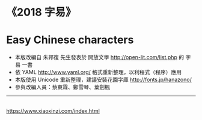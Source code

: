 # 《2018 字易》
# Easy Chinese characters
* 本版改編自 朱邦復 先生發表於 開放文學 <http://open-lit.com/list.php> 的 字易 一書
* 依 YAML <http://www.yaml.org/> 格式重新整理，以利程式（程序）應用
* 本版使用 Unicode 重新整理，建議安裝花園字庫 <http://fonts.jp/hanazono/>
* 參與改編人員：蔡東霖、鄭雪琴、葉劍楓
***
<br><https://www.xiaoxinzi.com/index.html> 

